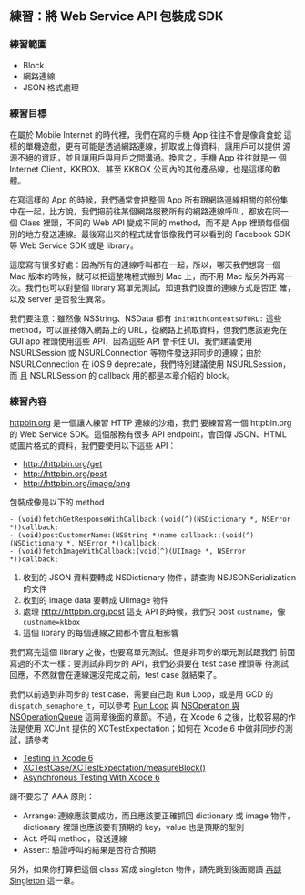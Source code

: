 練習：將 Web Service API 包裝成 SDK
-----------------------------------

### 練習範圍

- Block
- 網路連線
- JSON 格式處理

### 練習目標

在屬於 Mobile Internet 的時代裡，我們在寫的手機 App 往往不會是像貪食蛇
這樣的單機遊戲，更有可能是透過網路連線，抓取或上傳資料，讓用戶可以提供
源源不絕的資訊，並且讓用戶與用戶之間溝通。換言之，手機 App 往往就是一
個 Internet Client，KKBOX、甚至 KKBOX 公司內的其他產品線，也是這樣的軟
體。

在寫這樣的 App 的時候，我們通常會把整個 App 所有跟網路連線相關的部份集
中在一起，比方說，我們把前往某個網路服務所有的網路連線呼叫，都放在同一
個 Class 裡頭，不同的 Web API 變成不同的 method，而不是 App 裡頭每個個
別的地方發送連線。最後寫出來的程式就會很像我們可以看到的 Facebook SDK
等 Web Service SDK 或是 library。

這麼寫有很多好處：因為所有的連線呼叫都在一起，所以，哪天我們想寫一個
Mac 版本的時候，就可以把這整塊程式搬到 Mac 上，而不用 Mac 版另外再寫一
次。我們也可以對整個 library 寫單元測試，知道我們設置的連線方式是否正
確，以及 server 是否發生異常。

我們要注意：雖然像 NSString、NSData 都有 `initWithContentsOfURL:` 這些
method，可以直接傳入網路上的 URL，從網路上抓取資料，但我們應該避免在
GUI app 裡頭使用這些 API，因為這些 API 會卡住 UI。我們建議使用
NSURLSession 或 NSURLConnection 等物件發送非同步的連線；由於
NSURLConnection 在 iOS 9 deprecate，我們特別建議使用 NSURLSession，而
且 NSURLSession 的 callback 用的都是本章介紹的 block。

### 練習內容

[httpbin.org](http://httpbin.org) 是一個讓人練習 HTTP 連線的沙箱，我們
要練習寫一個 httpbin.org 的 Web Service SDK。這個服務有很多 API
endpoint，會回傳 JSON、HTML 或圖片格式的資料，我們要使用以下這些 API：

- http://httpbin.org/get
- http://httpbin.org/post
- http://httpbin.org/image/png

包裝成像是以下的 method

``` objc
- (void)fetchGetResponseWithCallback:(void(^)(NSDictionary *, NSError *))callback;
- (void)postCustomerName:(NSString *)name callback::(void(^)(NSDictionary *, NSError *))callback;
- (void)fetchImageWithCallback:(void(^)(UIImage *, NSError *))callback;
```

1. 收到的 JSON 資料要轉成 NSDictionary 物件，請查詢
   NSJSONSerialization 的文件
2. 收到的 image data 要轉成 UIImage 物件
3. 處理 http://httpbin.org/post 這支 API 的時候，我們只 post
   `custname`，像 `custname=kkbox`
4. 這個 library 的每個連線之間都不會互相影響

我們寫完這個 library 之後，也要寫單元測試。但是非同步的單元測試跟我們
前面寫過的不太一樣：要測試非同步的 API，我們必須要在 test case 裡頭等
待測試回應，不然就會在連線還沒完成之前，test case 就結束了。

我們以前遇到非同步的 test case，需要自己跑 Run Loop，或是用 GCD 的
`dispatch_semaphore_t`，可以參考 [Run Loop](responder/run_loop.md) 與
[NSOperation 與 NSOperationQueue](threading/nsoperation_and_nsoperationqueue.md)
這兩章後面的章節。不過，在 Xcode 6 之後，比較容易的作法是使用 XCUnit
提供的 XCTestExpectation；如何在 Xcode 6 中做非同步的測試，請參考

- [Testing in Xcode 6](https://developer.apple.com/videos/wwdc/2014/?id=414)
- [XCTest​Case/XCTest​Expectation/measure​Block()](http://nshipster.com/xctestcase/)
- [Asynchronous Testing With Xcode 6](https://www.bignerdranch.com/blog/asynchronous-testing-with-xcode-6/)

請不要忘了 AAA 原則：

- Arrange: 連線應該要成功，而且應該要正確抓回 dictionary 或 image 物件，
  dictionary 裡頭也應該要有預期的 key，value 也是預期的型別
- Act: 呼叫 method，發送連線
- Assert: 驗證呼叫的結果是否符合預期

另外，如果你打算把這個 class 寫成 singleton 物件，請先跳到後面閱讀
[再談 Singleton](design_patterns/singleton.md) 這一章。

